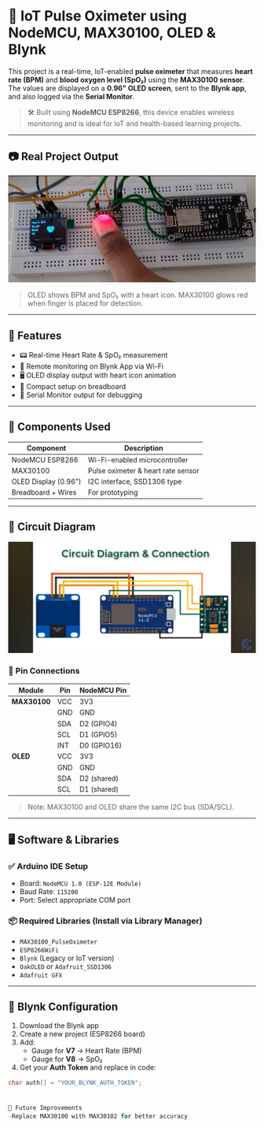 # 💓 IoT Pulse Oximeter using NodeMCU, MAX30100, OLED & Blynk

This project is a real-time, IoT-enabled **pulse oximeter** that measures **heart rate (BPM)** and **blood oxygen level (SpO₂)** using the **MAX30100 sensor**. The values are displayed on a **0.96" OLED screen**, sent to the **Blynk app**, and also logged via the **Serial Monitor**.

> 🛠️ Built using **NodeMCU ESP8266**, this device enables wireless monitoring and is ideal for IoT and health-based learning projects.

---

## 📷 Real Project Output

![Real Project Output](Real_Output.png)

> OLED shows BPM and SpO₂ with a heart icon. MAX30100 glows red when finger is placed for detection.

---

## 🧾 Features

- 📟 Real-time Heart Rate & SpO₂ measurement
- 📱 Remote monitoring on Blynk App via Wi-Fi
- 🖥️ OLED display output with heart icon animation
- 🔧 Compact setup on breadboard
- 💬 Serial Monitor output for debugging

---

## 🧰 Components Used

| Component             | Description                 |
|----------------------|-----------------------------|
| NodeMCU ESP8266      | Wi-Fi-enabled microcontroller |
| MAX30100             | Pulse oximeter & heart rate sensor |
| OLED Display (0.96") | I2C interface, SSD1306 type |
| Breadboard + Wires   | For prototyping             |

---

## 🔌 Circuit Diagram

![Circuit Diagram](circuit_diagram.jpg)

### 🧷 Pin Connections

| Module       | Pin       | NodeMCU Pin |
|--------------|-----------|-------------|
| **MAX30100** | VCC       | 3V3         |
|              | GND       | GND         |
|              | SDA       | D2 (GPIO4)  |
|              | SCL       | D1 (GPIO5)  |
|              | INT       | D0 (GPIO16) |
| **OLED**     | VCC       | 3V3         |
|              | GND       | GND         |
|              | SDA       | D2 (shared) |
|              | SCL       | D1 (shared) |

> Note: MAX30100 and OLED share the same I2C bus (SDA/SCL).

---

## 🖥️ Software & Libraries

### ✅ Arduino IDE Setup

- Board: `NodeMCU 1.0 (ESP-12E Module)`
- Baud Rate: `115200`
- Port: Select appropriate COM port

### 📦 Required Libraries (Install via Library Manager)

- `MAX30100_PulseOximeter`
- `ESP8266WiFi`
- `Blynk` (Legacy or IoT version)
- `OakOLED` or `Adafruit_SSD1306`
- `Adafruit GFX`

---

## 📲 Blynk Configuration

1. Download the Blynk app
2. Create a new project (ESP8266 board)
3. Add:
   - Gauge for **V7** → Heart Rate (BPM)
   - Gauge for **V8** → SpO₂
4. Get your **Auth Token** and replace in code:

```cpp
char auth[] = "YOUR_BLYNK_AUTH_TOKEN";

 
🔮 Future Improvements
-Replace MAX30100 with MAX30102 for better accuracy
